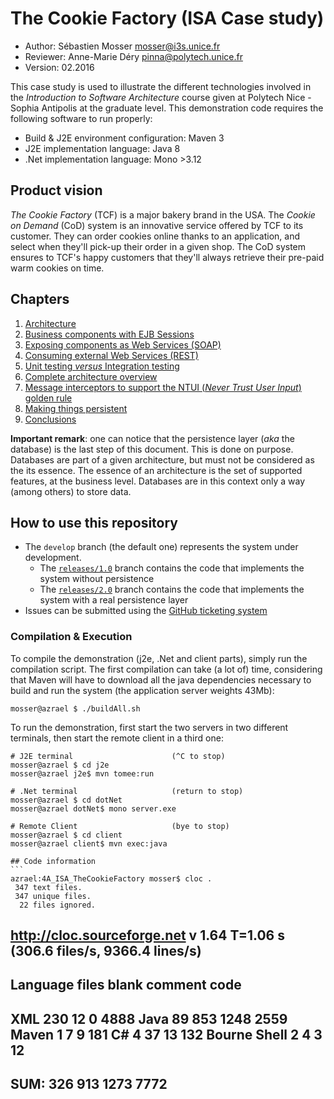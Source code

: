 # The Cookie Factory (ISA Case study)

  * Author: Sébastien Mosser [mosser@i3s.unice.fr](mosser@i3s.unice.fr)
  * Reviewer: Anne-Marie Déry [pinna@polytech.unice.fr](pinna@polytech.unice.fr)
  * Version: 02.2016

This case study is used to illustrate the different technologies involved in the _Introduction to Software Architecture_  course given at Polytech Nice - Sophia Antipolis at the graduate level. This demonstration code requires the following software to run properly:

  * Build & J2E environment configuration: Maven 3
  * J2E implementation language: Java 8
  * .Net implementation language: Mono >3.12


## Product vision

_The Cookie Factory_ (TCF) is a major bakery brand in the USA. The _Cookie on Demand_ (CoD) system is an innovative service offered by TCF to its customer. They can order cookies online thanks to an application, and select when they'll pick-up their order in a given shop. The CoD system ensures to TCF's happy customers that they'll always retrieve their pre-paid warm cookies on time.

## Chapters

  1. [Architecture](https://github.com/polytechnice-si/4A_ISA_TheCookieFactory/blob/develop/chapters/Architecture.md)
  2. [Business components with EJB Sessions](https://github.com/polytechnice-si/4A_ISA_TheCookieFactory/blob/develop/chapters/BusinessComponents.md)
  3. [Exposing components as Web Services (SOAP)](https://github.com/polytechnice-si/4A_ISA_TheCookieFactory/blob/develop/chapters/Exposing_SOAP.md)
  4. [Consuming external Web Services (REST)](https://github.com/polytechnice-si/4A_ISA_TheCookieFactory/blob/develop/chapters/Consuming_REST.md)
  5. [Unit testing _versus_ Integration testing](https://github.com/polytechnice-si/4A_ISA_TheCookieFactory/blob/develop/chapters/IntegrationTesting.md)
  6. [Complete architecture overview](https://github.com/polytechnice-si/4A_ISA_TheCookieFactory/blob/develop/chapters/VolatileOverview.md)
  7. [Message interceptors to support the NTUI (_Never Trust User Input_) golden rule](https://github.com/polytechnice-si/4A_ISA_TheCookieFactory/blob/develop/chapters/Interceptors.md)
  8. [Making things persistent](https://github.com/polytechnice-si/4A_ISA_TheCookieFactory/blob/develop/chapters/Persistence.md)
  9. [Conclusions](https://github.com/polytechnice-si/4A_ISA_TheCookieFactory/blob/develop/chapters/Conclusions.md)

__Important remark__: one can notice that the persistence layer (_aka_ the database) is the last step of this document. This is done on purpose. Databases are part of a given architecture, but must not be considered as the its essence. The essence of an architecture is the set of supported features, at the business level. Databases are in this context only a way (among others) to store data.

## How to use this repository
  
  * The `develop` branch (the default one) represents the system under development. 
    * The [`releases/1.0`](https://github.com/polytechnice-si/4A_ISA_TheCookieFactory/tree/release/v1.0) branch contains the code that implements the system without persistence
    * The [`releases/2.0`](https://github.com/polytechnice-si/4A_ISA_TheCookieFactory/tree/release/v2.0) branch contains the code that implements the system with a real persistence layer
  * Issues can be submitted using the [GitHub ticketing system](https://github.com/polytechnice-si/4A_ISA_TheCookieFactory/issues)

### Compilation & Execution

To compile the demonstration (j2e, .Net and client parts), simply run the compilation script. The first compilation can take (a lot of) time, considering that Maven will have to download all the java dependencies necessary to build and run the system (the application server weights 43Mb):

    mosser@azrael $ ./buildAll.sh
    
To run the demonstration, first start the two servers in two different terminals, then start the remote client in a third one:

    # J2E terminal 						(^C to stop)
    mosser@azrael $ cd j2e
    mosser@azrael j2e$ mvn tomee:run
  
    # .Net terminal						(return to stop)
    mosser@azrael $ cd dotNet
    mosser@azrael dotNet$ mono server.exe
    
    # Remote Client						(bye to stop)
    mosser@azrael $ cd client
    mosser@azrael client$ mvn exec:java
    
    ## Code information
    ```
    azrael:4A_ISA_TheCookieFactory mosser$ cloc .
     347 text files.
     347 unique files.                                          
      22 files ignored.

http://cloc.sourceforge.net v 1.64  T=1.06 s (306.6 files/s, 9366.4 lines/s)
-------------------------------------------------------------------------------
Language                     files          blank        comment           code
-------------------------------------------------------------------------------
XML                            230             12              0           4888
Java                            89            853           1248           2559
Maven                            1              7              9            181
C#                               4             37             13            132
Bourne Shell                     2              4              3             12
-------------------------------------------------------------------------------
SUM:                           326            913           1273           7772
-------------------------------------------------------------------------------
```
